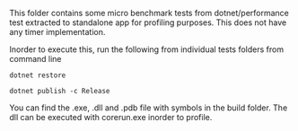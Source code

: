 This folder contains some micro benchmark tests from dotnet/performance test extracted to standalone app for profiling purposes. This does not have any timer implementation.

Inorder to execute this, run the following from individual tests folders from command line

`dotnet restore`

`dotnet publish -c Release`

You can find the .exe, .dll and .pdb file with symbols in the build folder. The dll can be executed with corerun.exe inorder to profile.


